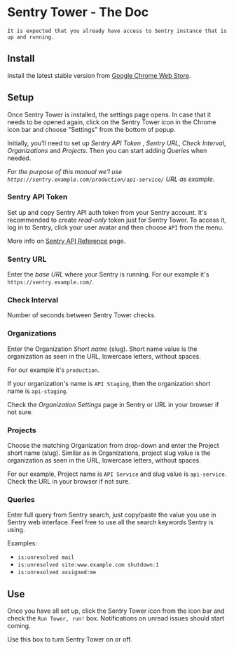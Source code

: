 # Sentry Tower - The Doc

```
It is expected that you already have access to Sentry instance that is up and running.
```

## Install

Install the latest stable version from [Google Chrome Web Store](https://chrome.google.com/webstore/detail/sentry-tower/ffdnegbkngfbbjehegalehmkbknmlkmj).

## Setup

Once Sentry Tower is installed, the settings page opens.
In case that it needs to be opened again, click on the Sentry Tower icon in the Chrome icon bar and choose "Settings" from the bottom of popup.

Initially, you'll need to set up *Sentry API Token* , *Sentry URL*, *Check Interval*, *Organizations* and *Projects*.
Then you can start adding *Queries* when needed.

_For the purpose of this manual we'l use `https://sentry.example.com/production/api-service/` URL as example._

### Sentry API Token

Set up and copy Sentry API auth token from your Sentry account. It's recommended to create _read-only_ token just for Sentry Tower.
To access it, log in to Sentry, click your user avatar and then choose `API` from the menu.

More info on [Sentry API Reference](https://docs.sentry.io/api/) page.

### Sentry URL

Enter the *base URL* where your Sentry is running. For our example it's `https://sentry.example.com/`.

### Check Interval

Number of seconds between Sentry Tower checks.

### Organizations

Enter the Organization *Short name* (slug). Short name value is the organization as seen in the URL, lowercase letters, without spaces.

For our example it's `production`.

If your organization's name is `API Staging`, then the organization short name is `api-staging`.

Check the _Organization Settings_ page in Sentry or URL in your browser if not sure.

### Projects

Choose the matching Organization from drop-down and enter the Project short name (slug).
Similar as in Organizations, project slug value is the organization as seen in the URL, lowercase letters, without spaces.

For our example, Project name is `API Service` and slug value is `api-service`. Check the URL in your browser if not sure.

### Queries

Enter full query from Sentry search, just copy/paste the value you use in Sentry web interface.
Feel free to use all the search keywords Sentry is using.

Examples:

* `is:unresolved mail`
* `is:unresolved site:www.example.com shutdown:1`
* `is:unresolved assigned:me`

## Use

Once you have all set up, click the Sentry Tower icon from the icon bar and check the `Run Tower, run!` box.
Notifications on unread issues should start coming.

Use this box to turn Sentry Tower on or off.
